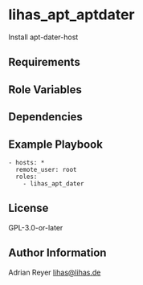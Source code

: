 lihas_apt_aptdater
=========

Install apt-dater-host

Requirements
------------

Role Variables
--------------

Dependencies
------------

Example Playbook
----------------

```
- hosts: *
  remote_user: root
  roles:
    - lihas_apt_dater
```

License
-------

GPL-3.0-or-later

Author Information
------------------

Adrian Reyer <lihas@lihas.de>
